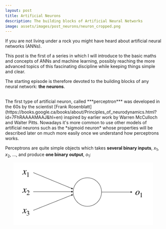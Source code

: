 ```yaml
---
layout: post
title: Artificial Neurons
description: The building blocks of Artificial Neural Networks
image: assets/images/post_neurons/neuron_cropped.png
---
```

If you are not living under a rock you might have heard about artificial neural networks (ANNs).

This post is the first of a series in which I will introduce to the basic maths and concepts of ANNs and machine learning, possibly reaching the more advanced topics of this fascinating discipline while keeping things simple and clear.

The starting episode is therefore devoted to the building blocks of any neural network: **the neurons**.

<br/>
The first type of artificial neuron, called ***perceptron*** was developed in the 60s by the scientist [Frank Rosenblatt](https://books.google.ca/books/about/Principles_of_neurodynamics.html?id=7FhRAAAAMAAJ&hl=en) inspired by earlier work by Warren McCulloch and Walter Pitts.
Nowadays it's more common to use other models of artificial neurons such as the *sigmoid neuron* whose properties will be described later on much more easily once we understand how perceptrons works.

Perceptrons are quite simple objects which takes **several binary inputs**, $x_1$, $x_2$, ..., and produce **one binary output**, $o_1$:

<p align="center">
  <img width="450px" src="/assets/images/post_neurons/neuron001_cropped.png">
</p>
